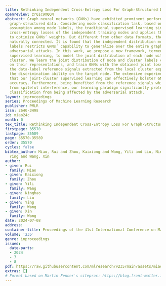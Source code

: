 ```yaml
---
title: Rethinking Independent Cross-Entropy Loss For Graph-Structured Data
openreview: zrQIc9mQQN
abstract: Graph neural networks (GNNs) have exhibited prominent performance in learning
  graph-structured data. Considering node classification task, based on the i.i.d
  assumption among node labels, the traditional supervised learning simply sums up
  cross-entropy losses of the independent training nodes and applies the average loss
  to optimize GNNs’ weights. But different from other data formats, the nodes are
  naturally connected. It is found that the independent distribution modeling of node
  labels restricts GNNs’ capability to generalize over the entire graph and defend
  adversarial attacks. In this work, we propose a new framework, termed joint-cluster
  supervised learning, to model the joint distribution of each node with its corresponding
  cluster. We learn the joint distribution of node and cluster labels conditioned
  on their representations, and train GNNs with the obtained joint loss. In this way,
  the data-label reference signals extracted from the local cluster explicitly strengthen
  the discrimination ability on the target node. The extensive experiments demonstrate
  that our joint-cluster supervised learning can effectively bolster GNNs’ node classification
  accuracy. Furthermore, being benefited from the reference signals which may be free
  from spiteful interference, our learning paradigm significantly protects the node
  classification from being affected by the adversarial attack.
layout: inproceedings
series: Proceedings of Machine Learning Research
publisher: PMLR
issn: 2640-3498
id: miao24c
month: 0
tex_title: Rethinking Independent Cross-Entropy Loss For Graph-Structured Data
firstpage: 35570
lastpage: 35589
page: 35570-35589
order: 35570
cycles: false
bibtex_author: Miao, Rui and Zhou, Kaixiong and Wang, Yili and Liu, Ninghao and Wang,
  Ying and Wang, Xin
author:
- given: Rui
  family: Miao
- given: Kaixiong
  family: Zhou
- given: Yili
  family: Wang
- given: Ninghao
  family: Liu
- given: Ying
  family: Wang
- given: Xin
  family: Wang
date: 2024-07-08
address:
container-title: Proceedings of the 41st International Conference on Machine Learning
volume: '235'
genre: inproceedings
issued:
  date-parts:
  - 2024
  - 7
  - 8
pdf: https://raw.githubusercontent.com/mlresearch/v235/main/assets/miao24c/miao24c.pdf
extras: []
# Format based on Martin Fenner's citeproc: https://blog.front-matter.io/posts/citeproc-yaml-for-bibliographies/
---
```

